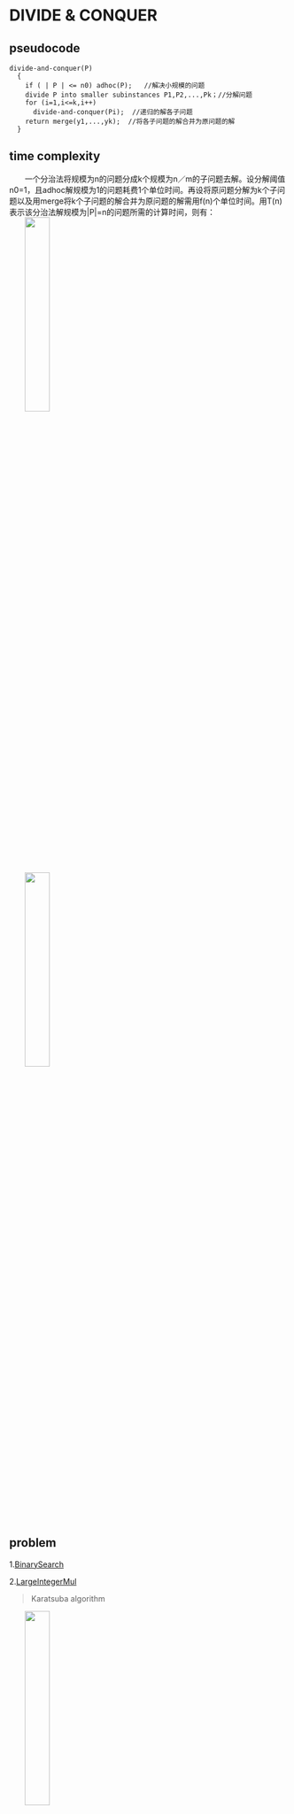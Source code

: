 # DIVIDE & CONQUER  
## pseudocode
```
divide-and-conquer(P)
  {  
    if ( | P | <= n0) adhoc(P);   //解决小规模的问题  
    divide P into smaller subinstances P1,P2,...,Pk；//分解问题  
    for (i=1,i<=k,i++)  
      divide-and-conquer(Pi);  //递归的解各子问题  
    return merge(y1,...,yk);  //将各子问题的解合并为原问题的解  
  }
```
## time complexity
　　一个分治法将规模为n的问题分成k个规模为n／m的子问题去解。设分解阈值n0=1，且adhoc解规模为1的问题耗费1个单位时间。再设将原问题分解为k个子问题以及用merge将k个子问题的解合并为原问题的解需用f(n)个单位时间。用T(n)表示该分治法解规模为|P|=n的问题所需的计算时间，则有：  
　　<img src=https://user-images.githubusercontent.com/58033867/111931117-7a651e80-8af5-11eb-9c9f-abddd2d5d3b9.png width="30%">
 
 　　<img src=https://user-images.githubusercontent.com/58033867/111931976-5efb1300-8af7-11eb-87a5-30663406c3f3.png width="30%">

## problem
1.[BinarySearch](https://github.com/Iris-Song/algorithm/blob/main/Divide%26Conquer/BinarySearch.cpp)

2.[LargeIntegerMul](https://github.com/Iris-Song/algorithm/blob/main/Divide%26Conquer/LargeIntegerMul.cpp)

>Karatsuba algorithm
 
　　<img src=https://user-images.githubusercontent.com/58033867/111934290-16922400-8afc-11eb-9584-9ae8aaff2429.png width="30%">

　　<img src=https://user-images.githubusercontent.com/58033867/111934527-87d1d700-8afc-11eb-8bcc-d76e502898a0.png width="30%">

　　<img src=https://user-images.githubusercontent.com/58033867/111934475-7092e980-8afc-11eb-8cd2-80305af1e3fc.png width="30%">

>time complexity
>
　　<img src=https://user-images.githubusercontent.com/58033867/111934657-d1babd00-8afc-11eb-8499-941339f88d5e.png width="30%">

　　<img src=https://user-images.githubusercontent.com/58033867/111934687-df704280-8afc-11eb-90d0-7715ec196374.png width="20%">

3.[MaxSubMax　最大字段和](https://github.com/Iris-Song/algorithm/blob/main/Divide%26Conquer/MaxSubSum.cpp)

4.[Strassen　matrix]()

>algorithm

　　　设A、B、C为三个矩阵，每个矩阵都是n×n矩阵
   
   <img src=https://user-images.githubusercontent.com/58033867/112094495-562d3e80-8bd6-11eb-8198-a10a113e24aa.png width="50%">
   
   
　　花费时间<img src=https://user-images.githubusercontent.com/58033867/112095281-2d597900-8bd7-11eb-9a53-7e4f27f0ca69.png width="5%">

   如下创建10个的矩阵
   
 　　<img src=https://user-images.githubusercontent.com/58033867/112095332-42360c80-8bd7-11eb-9294-72eed39d1e25.png width="20%">

   
　　花费时间 <img src=https://user-images.githubusercontent.com/58033867/112095347-511cbf00-8bd7-11eb-93fd-a2e2cb3844a9.png width="5%">。

   递归地计算7个矩阵积<img src=https://user-images.githubusercontent.com/58033867/112095505-950fc400-8bd7-11eb-90be-179d4bc914a3.png width="10%">
 ，每个矩阵 <img src=https://user-images.githubusercontent.com/58033867/112095520-9e992c00-8bd7-11eb-95e8-5bb8001b57c9.png width="2%">
都是<img src=https://user-images.githubusercontent.com/58033867/112095450-7d384000-8bd7-11eb-8503-11c650a0b164.png  width="5%">
 的。

　　<img src=https://user-images.githubusercontent.com/58033867/112095583-b7a1dd00-8bd7-11eb-9851-52e9d733b7a9.png width="60%">


　　注意，上述公式中只有中间一列需要计算。

　　通过<img src=https://user-images.githubusercontent.com/58033867/112095678-e324c780-8bd7-11eb-9a34-8d956c35fdf0.png width="4%">
 计算 <img src=https://user-images.githubusercontent.com/58033867/112095692-e91aa880-8bd7-11eb-9e8f-8b235d8f5b81.png width="10%">
 ，花费时间 <img src=https://user-images.githubusercontent.com/58033867/112095727-f6d02e00-8bd7-11eb-88cb-0ce5583d98ca.png width="5%"> 。

   <img src=https://user-images.githubusercontent.com/58033867/112095647-d43e1500-8bd7-11eb-936d-e8408e505ba4.png width="30%">

　　综合可得如下递归式：
   <img src=https://user-images.githubusercontent.com/58033867/112095804-19624700-8bd8-11eb-8374-7e9680767b85.png width="30%">
   
>time complexity

　　<img src=https://user-images.githubusercontent.com/58033867/112095662-dbfdb980-8bd7-11eb-8461-bd629a0bdc29.png width="15%"> 

5.[棋盘覆盖](https://github.com/Iris-Song/algorithm/blob/main/Divide%26Conquer/ChessBoard.cpp)

6.[MergeSort](https://github.com/Iris-Song/algorithm/blob/main/Divide%26Conquer/MergeSort.cpp)

7.[QuickSort](https://github.com/Iris-Song/algorithm/blob/main/Divide%26Conquer/QuickSort.cpp)

8.线性时间选择

　　给定线性集中序n个元素和一个整数k，要求找出这n个元素中第k小的数
>algorithm
 
　　(1)将n个元素划分为n/5(向上取整)个组，并将每组元素排好序，取出每组的中位数
  
　　(2)调用Select来找出这⌊n/5⌋个中位数的中位数x。如果⌊n/5⌋是偶数，就找它的2个中位数中较大的一个。最少有一半中位数 ≤ x, 也就是 ⌊⌊n/5⌋ /2⌋= ⌊n/10⌋ ;同样地，也有 3 ⌊n/10⌋ 个数 ≥ x

　　<img src=https://user-images.githubusercontent.com/58033867/112255522-56444180-8c9d-11eb-8bd8-b8cb1a98ac8d.png width="40%"> 

>time complexity

　　<img src=https://user-images.githubusercontent.com/58033867/112255578-73791000-8c9d-11eb-95c1-28a4864deccf.png width="25%"> 


  
　　[变式](https://leetcode-cn.com/problems/zui-xiao-de-kge-shu-lcof/)
  




